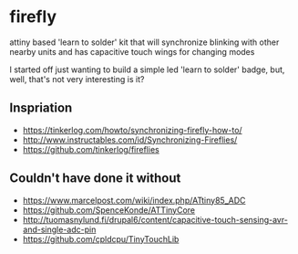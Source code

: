 # firefly
attiny based 'learn to solder' kit that will synchronize blinking with other nearby units and has capacitive touch wings for changing modes

I started off just wanting to build a simple led 'learn to solder' badge, but, well, that's not very interesting is it?

## Inspriation
* https://tinkerlog.com/howto/synchronizing-firefly-how-to/
* http://www.instructables.com/id/Synchronizing-Fireflies/
* https://github.com/tinkerlog/fireflies

## Couldn't have done it without
* https://www.marcelpost.com/wiki/index.php/ATtiny85_ADC
* https://github.com/SpenceKonde/ATTinyCore
* http://tuomasnylund.fi/drupal6/content/capacitive-touch-sensing-avr-and-single-adc-pin
* https://github.com/cpldcpu/TinyTouchLib
